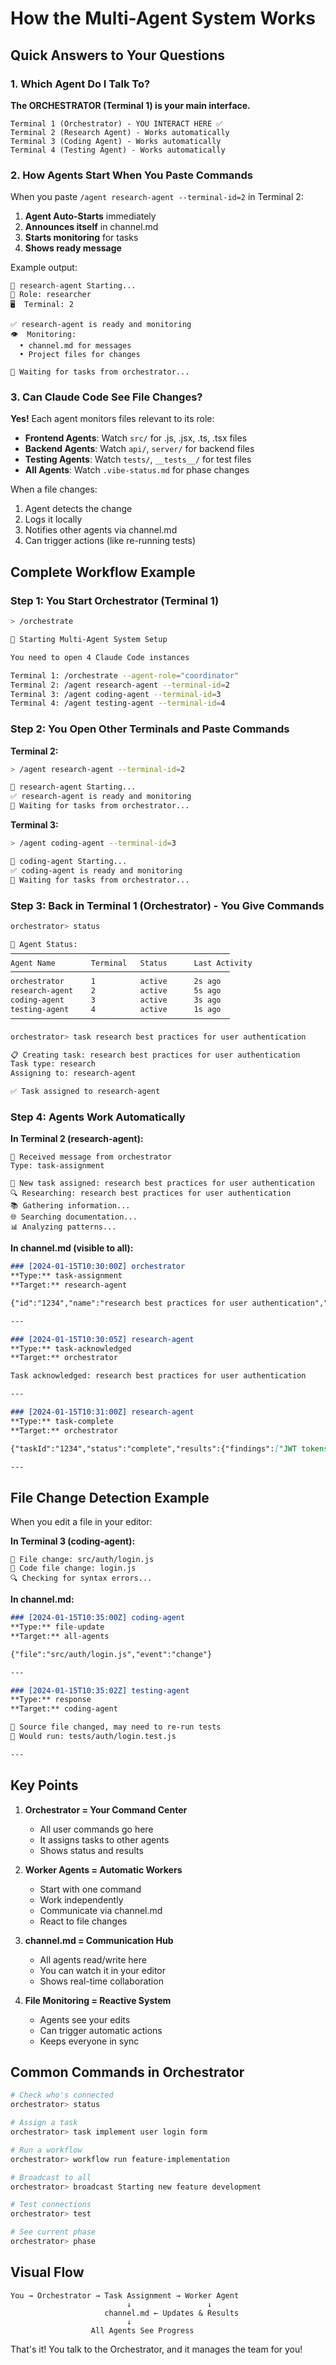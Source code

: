 # How the Multi-Agent System Works

## Quick Answers to Your Questions

### 1. Which Agent Do I Talk To?
**The ORCHESTRATOR (Terminal 1) is your main interface.**

```
Terminal 1 (Orchestrator) - YOU INTERACT HERE ✅
Terminal 2 (Research Agent) - Works automatically
Terminal 3 (Coding Agent) - Works automatically  
Terminal 4 (Testing Agent) - Works automatically
```

### 2. How Agents Start When You Paste Commands

When you paste `/agent research-agent --terminal-id=2` in Terminal 2:

1. **Agent Auto-Starts** immediately
2. **Announces itself** in channel.md
3. **Starts monitoring** for tasks
4. **Shows ready message**

Example output:
```
🤖 research-agent Starting...
📍 Role: researcher
🖥️  Terminal: 2

✅ research-agent is ready and monitoring
👁️  Monitoring:
  • channel.md for messages
  • Project files for changes
  
💬 Waiting for tasks from orchestrator...
```

### 3. Can Claude Code See File Changes?

**Yes!** Each agent monitors files relevant to its role:

- **Frontend Agents**: Watch `src/` for .js, .jsx, .ts, .tsx files
- **Backend Agents**: Watch `api/`, `server/` for backend files
- **Testing Agents**: Watch `tests/`, `__tests__/` for test files
- **All Agents**: Watch `.vibe-status.md` for phase changes

When a file changes:
1. Agent detects the change
2. Logs it locally
3. Notifies other agents via channel.md
4. Can trigger actions (like re-running tests)

## Complete Workflow Example

### Step 1: You Start Orchestrator (Terminal 1)
```bash
> /orchestrate

🚀 Starting Multi-Agent System Setup

You need to open 4 Claude Code instances

Terminal 1: /orchestrate --agent-role="coordinator"
Terminal 2: /agent research-agent --terminal-id=2
Terminal 3: /agent coding-agent --terminal-id=3
Terminal 4: /agent testing-agent --terminal-id=4
```

### Step 2: You Open Other Terminals and Paste Commands

**Terminal 2:**
```bash
> /agent research-agent --terminal-id=2

🤖 research-agent Starting...
✅ research-agent is ready and monitoring
💬 Waiting for tasks from orchestrator...
```

**Terminal 3:**
```bash
> /agent coding-agent --terminal-id=3

🤖 coding-agent Starting...
✅ coding-agent is ready and monitoring
💬 Waiting for tasks from orchestrator...
```

### Step 3: Back in Terminal 1 (Orchestrator) - You Give Commands

```bash
orchestrator> status

🤖 Agent Status:
─────────────────────────────────────────────────
Agent Name        Terminal   Status      Last Activity
─────────────────────────────────────────────────
orchestrator      1          active      2s ago
research-agent    2          active      5s ago
coding-agent      3          active      3s ago
testing-agent     4          active      1s ago
─────────────────────────────────────────────────

orchestrator> task research best practices for user authentication

📋 Creating task: research best practices for user authentication
Task type: research
Assigning to: research-agent

✅ Task assigned to research-agent
```

### Step 4: Agents Work Automatically

**In Terminal 2 (research-agent):**
```
📨 Received message from orchestrator
Type: task-assignment

🎯 New task assigned: research best practices for user authentication
🔍 Researching: research best practices for user authentication
📚 Gathering information...
🌐 Searching documentation...
📊 Analyzing patterns...
```

**In channel.md (visible to all):**
```markdown
### [2024-01-15T10:30:00Z] orchestrator
**Type:** task-assignment
**Target:** research-agent

{"id":"1234","name":"research best practices for user authentication","type":"research"}

---

### [2024-01-15T10:30:05Z] research-agent
**Type:** task-acknowledged
**Target:** orchestrator

Task acknowledged: research best practices for user authentication

---

### [2024-01-15T10:31:00Z] research-agent
**Type:** task-complete
**Target:** orchestrator

{"taskId":"1234","status":"complete","results":{"findings":["JWT tokens","OAuth2","2FA"]}}

---
```

## File Change Detection Example

When you edit a file in your editor:

**In Terminal 3 (coding-agent):**
```
📝 File change: src/auth/login.js
🔄 Code file change: login.js
🔍 Checking for syntax errors...
```

**In channel.md:**
```markdown
### [2024-01-15T10:35:00Z] coding-agent
**Type:** file-update
**Target:** all-agents

{"file":"src/auth/login.js","event":"change"}

---

### [2024-01-15T10:35:02Z] testing-agent
**Type:** response
**Target:** coding-agent

🔄 Source file changed, may need to re-run tests
🧪 Would run: tests/auth/login.test.js

---
```

## Key Points

1. **Orchestrator = Your Command Center**
   - All user commands go here
   - It assigns tasks to other agents
   - Shows status and results

2. **Worker Agents = Automatic Workers**
   - Start with one command
   - Work independently
   - Communicate via channel.md
   - React to file changes

3. **channel.md = Communication Hub**
   - All agents read/write here
   - You can watch it in your editor
   - Shows real-time collaboration

4. **File Monitoring = Reactive System**
   - Agents see your edits
   - Can trigger automatic actions
   - Keeps everyone in sync

## Common Commands in Orchestrator

```bash
# Check who's connected
orchestrator> status

# Assign a task
orchestrator> task implement user login form

# Run a workflow
orchestrator> workflow run feature-implementation

# Broadcast to all
orchestrator> broadcast Starting new feature development

# Test connections
orchestrator> test

# See current phase
orchestrator> phase
```

## Visual Flow

```
You → Orchestrator → Task Assignment → Worker Agent
                          ↓                 ↓
                     channel.md ← Updates & Results
                          ↓
                  All Agents See Progress
```

That's it! You talk to the Orchestrator, and it manages the team for you!